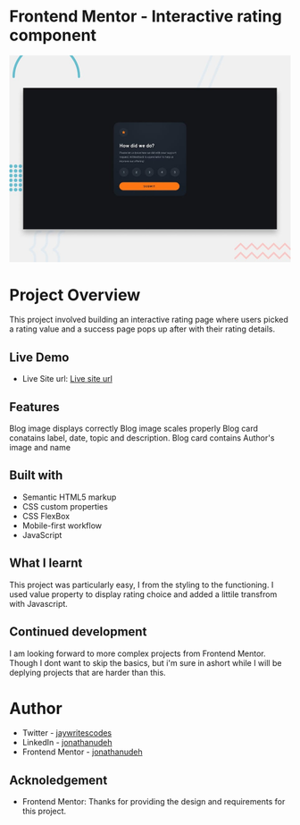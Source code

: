 # Frontend Mentor - Interactive rating component

![Design preview for the Interactive rating component coding challenge](./design/desktop-preview.jpg)

# Project Overview
This project involved building an interactive rating page where users picked a rating value and a success page pops up after with their rating details.

## Live Demo
- Live Site url: [Live site url](https://jonathanudeh.github.io/interactive-rating-component-main/)

## Features
Blog image displays correctly
Blog image scales properly
Blog card conatains label, date, topic and description.
Blog card contains Author's image and name

## Built with
- Semantic HTML5 markup
- CSS custom properties
- CSS FlexBox
- Mobile-first workflow
- JavaScript

## What I learnt
This project was particularly easy, I from the styling to the functioning. I used value property to display rating choice and added a littile transfrom with Javascript.

## Continued development
I am looking forward to more complex projects from Frontend Mentor. Though I dont want to skip the basics, but i'm sure in ashort while I will be deplying projects that are harder than this.

# Author
- Twitter - [jaywritescodes](https://x.com/jaywritescodes)
- LinkedIn - [jonathanudeh](linkedin.com/in/jonathan-udeh-a86766329)
- Frontend Mentor - [jonathanudeh](https://www.frontendmentor.io/profile/jonathanudeh)

## Acknoledgement
- Frontend Mentor: Thanks for providing the design and requirements for this project.